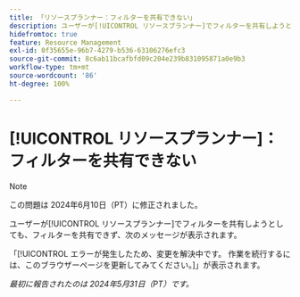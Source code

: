 ```yaml
---
title: 「リソースプランナー：フィルターを共有できない」
description: ユーザーが[!UICONTROL リソースプランナー]でフィルターを共有しようとしても、フィルターを共有できず、エラーメッセージが表示されます。
hidefromtoc: true
feature: Resource Management
exl-id: 0f35655e-96b7-4279-b536-63106276efc3
source-git-commit: 8c6ab11bcafbfd09c204e239b831095871a0e9b3
workflow-type: tm+mt
source-wordcount: '86'
ht-degree: 100%

---
```


# [!UICONTROL リソースプランナー]：フィルターを共有できない

>[!NOTE]
>
>この問題は 2024年6月10日（PT）に修正されました。

ユーザーが[!UICONTROL リソースプランナー]でフィルターを共有しようとしても、フィルターを共有できず、次のメッセージが表示されます。

「[!UICONTROL エラーが発生したため、変更を解決中です。 作業を続行するには、このブラウザーページを更新してみてください。]」が表示されます。

_最初に報告されたのは 2024年5月31日（PT）です。_
